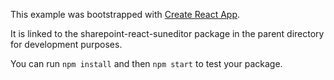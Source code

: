 This example was bootstrapped with [Create React App](https://github.com/facebook/create-react-app).

It is linked to the sharepoint-react-suneditor package in the parent directory for development purposes.

You can run `npm install` and then `npm start` to test your package.

